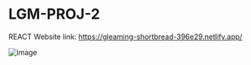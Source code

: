 # LGM-PROJ-2
REACT 
Website link: https://gleaming-shortbread-396e29.netlify.app/



![image](https://github.com/Mayukh199/LGM-PROJ-2/assets/126086666/45fade4b-eee9-433e-be99-b5de5facc3e4)

